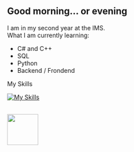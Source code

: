 ## Good morning... or evening
I am in my second year at the IMS.
<br>
What I am currently learning:
- C# and C++
- SQL
- Python
- Backend / Frondend

My Skills

[![My Skills](https://skillicons.dev/icons?i=cs,cpp,html,css,js,python,vscode,unity,postman,docker,blender&theme=dark&center=true&perline=5)](https://skillicons.dev)




<br>
<img src="https://github.com/RobinTea/RobinTea/assets/142886484/c19e9294-00dc-4d13-9e94-9c95117386e0" width="72" height="72">

<!--
**RobinTea/RobinTea** is a ✨ _special_ ✨ repository because its `README.md` (this file) appears on your GitHub profile.

Here are some ideas to get you started:

- 🔭 I’m currently working on ...
- 🌱 I’m currently learning ...
- 👯 I’m looking to collaborate on ...
- 🤔 I’m looking for help with ...
- 💬 Ask me about ...
- 📫 How to reach me: ...
- 😄 Pronouns: ...
- ⚡ Fun fact: ...
-->
